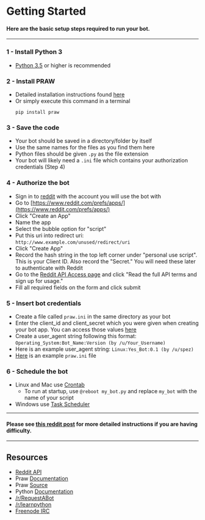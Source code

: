 # Getting Started
#### Here are the basic setup steps required to run your bot.
---
### 1 - Install Python 3
  - [Python 3.5](https://www.python.org/downloads/) or higher is recommended
  
### 2 - Install PRAW
  - Detailed installation instructions found [here](https://praw.readthedocs.io/en/latest/getting_started/installation.html)
  - Or simply execute this command in a terminal
    ```
    pip install praw
    ```
    
### 3 - Save the code
  - Your bot should be saved in a directory/folder by itself
  - Use the same names for the files as you find them here
  - Python files should be given `.py` as the file extension
  - Your bot will likely need a `.ini` file which contains your authorization credentials (Step 4)
  
### 4 - Authorize the bot
  - Sign in to [reddit](http://www.reddit.com) with the account you will use the bot with
  - Go to [https://www.reddit.com/prefs/apps/](https://www.reddit.com/prefs/apps/)
  - Click "Create an App"
  - Name the app
  - Select the bubble option for "script"
  - Put this uri into redirect uri: `http://www.example.com/unused/redirect/uri`
  - Click "Create App"
  - Record the hash string in the top left corner under "personal use script". This is your Client ID. Also record the "Secret." You will need these later to authenticate with Reddit
  - Go to the [Reddit API Access page](https://www.reddit.com/wiki/api) and click "Read the full API terms and sign up for usage."
  - Fill all required fields on the form and click submit
  
### 5 - Insert bot credentials
  - Create a file called `praw.ini` in the same directory as your bot
  - Enter the client_id and client_secret which you were given when creating your bot app. You can access those values [here](https://www.reddit.com/prefs/apps/)
  - Create a user_agent string following this format: 
    `Operating_System:Bot_Name:Version (by /u/Your_Username)`
  - Here is an example user_agent string:
    `Linux:Yes_Bot:0.1 (by /u/spez)`
  - [Here](https://github.com/kimpeek/reddit_bots/blob/master/templates/praw.ini) is an example `praw.ini` file
    
### 6 - Schedule the bot
  - Linux and Mac use [Crontab](http://www.linuxweblog.com/crotab-tutorial)
    - To run at startup, use `@reboot my_bot.py` and replace `my_bot` with the name of your script
  - Windows use [Task Scheduler](https://technet.microsoft.com/en-us/library/cc748993(v=ws.11).aspx)

---
#### Please see [this reddit post](https://www.reddit.com/r/RequestABot/comments/3d3iss/a_comprehensive_guide_to_running_your_bot_that/) for more detailed instructions if you are having difficulty.
---

## Resources

  - [Reddit API](https://github.com/reddit/reddit/wiki/API)
  - Praw [Documentation](https://praw.readthedocs.io/en/latest/index.html)
  - Praw [Source](https://github.com/praw-dev/praw)
  - Python [Documentation](https://docs.python.org/3/)
  - [/r/RequestABot](https://www.reddit.com/r/RequestABot/)
  - [/r/learnpython](https://www.reddit.com/r/learnpython/)
  - [Freenode IRC](http://webchat.freenode.net/?channels=%23%23learnpython)
